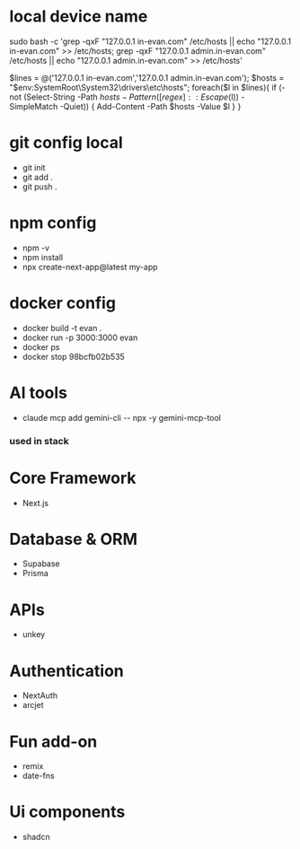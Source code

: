 # local device name
<!-- mac -->
sudo bash -c 'grep -qxF "127.0.0.1 in-evan.com" /etc/hosts || echo "127.0.0.1 in-evan.com" >> /etc/hosts; grep -qxF "127.0.0.1 admin.in-evan.com" /etc/hosts || echo "127.0.0.1 admin.in-evan.com" >> /etc/hosts'

<!-- windows -->
$lines = @('127.0.0.1 in-evan.com','127.0.0.1 admin.in-evan.com'); $hosts = "$env:SystemRoot\System32\drivers\etc\hosts"; foreach($l in $lines){ if (-not (Select-String -Path $hosts -Pattern ([regex]::Escape($l)) -SimpleMatch -Quiet)) { Add-Content -Path $hosts -Value $l } }


# git config local
- git init
- git add .
- git push .
# npm config
- npm -v
- npm install
- npx create-next-app@latest my-app
# docker config
- docker build -t evan .
- docker run -p 3000:3000 evan
- docker ps <!-- to see what process are working -->
- docker stop 98bcfb02b535

# AI tools
- claude mcp add gemini-cli -- npx -y gemini-mcp-tool


### used in stack
# Core Framework
- Next.js

# Database & ORM
- Supabase
- Prisma

# APIs
- unkey

# Authentication
- NextAuth
- arcjet

# Fun add-on
- remix
- date-fns

# Ui components
- shadcn
<!-- - launchuicomponents -->